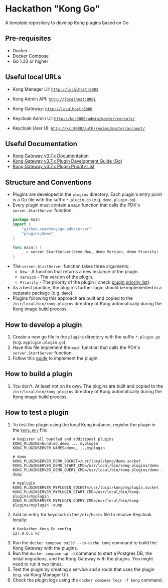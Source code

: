 # Hackathon "Kong Go"

A template repository to develop Kong plugins based on Go.

## Pre-requisites
* Docker
* Docker Compose
* Go 1.23 or higher


## Useful local URLs

* Kong Manager UI: [`http://localhost:8002`](http://localhost:8002)
* Kong Admin API: [`http://localhost:8001`](http://localhost:8001)
* Kong Gateway: [`http://localhost:8000`](http://localhost:8000)


* Keycloak Admin UI: [`http://kc:8080/admin/master/console/`](http://kc:8080/admin/master/console/)
* Keycloak User UI: [`http://kc:8080/auth/realms/master/account/`](http://kc:8080/auth/realms/master/account/)

## Useful Documentation

* [Kong Gateway v3.7.x Documentation](https://docs.konghq.com/gateway/3.7.x/)
* [Kong Gateway v3.7.x Plugin Development Guide (Go)](https://docs.konghq.com/gateway/3.7.x/plugin-development/pluginserver/go/)
* [Kong Gateway v3.7.x Plugin Priority List](https://docs.konghq.com/konnect/reference/plugins/#plugin-execution-order)

## Structure and Conventions

* Plugins are developed in the `plugins` directory. Each plugin's entry point is a Go file with the suffix
  `*.plugin.go` (e.g. `demo.plugin.go`).
* Every plugin must contain a `main` function that calls the PDK's `server.StartServer` function.
    ```go
    package main
    import (
	    "github.com/Kong/go-pdk/server"
	    "plugins/demo"
    )
  
    func main() {
        _ = server.StartServer(demo.New, demo.Version, demo.Priority)
    }
    ```
* The `server.StartServer` function takes three arguments:
    * `New` - A function that returns a new instance of the plugin.
    * `Version` - The version of the plugin.
    * `Priority` - The priority of the plugin (
      check [plugin priority list](https://docs.konghq.com/konnect/reference/plugins/#plugin-execution-order)).
* As a best practice, the plugin's further logic should be implemented in a separate package (e.g. `demo`).
* Plugins following this approach are built and copied to the `/usr/local/bin/kong-plugins` directory of Kong
  automatically during the Kong image build process.

## How to develop a plugin

1. Create a new go file in the `plugins` directory with the suffix `*.plugin.go` (e.g. `myplugin.plugin.go`).
2. Have this file implement the `main` function that calls the PDK's `server.StartServer` function.
3. Follow this [guide](https://docs.konghq.com/gateway/3.7.x/plugin-development/pluginserver/go/) to implement the
   plugin.

## How to build a plugin

1. You don't. At least not on its own. The plugins are built and copied to the `/usr/local/bin/kong-plugins` directory
   of Kong automatically during the Kong image build process.

## How to test a plugin

1. To test the plugin using the local Kong instance, register the plugin in the [`kong.env`](./kong.env) file:
    ```env
    # Register all bundled and additional plugins
    KONG_PLUGINS=bundled,demo,...,myplugin
    KONG_PLUGINSERVER_NAMES=demo,...,myplugin
    
    # demo
    KONG_PLUGINSERVER_DEMO_SOCKET=/usr/local/kong/demo.socket
    KONG_PLUGINSERVER_DEMO_START_CMD=/usr/local/bin/kong-plugins/demo
    KONG_PLUGINSERVER_DEMO_QUERY_CMD=/usr/local/bin/kong-plugins/demo -dump
    
    # myplugin
    KONG_PLUGINSERVER_MYPLUGIN_SOCKET=/usr/local/kong/myplugin.socket
    KONG_PLUGINSERVER_MYPLUGIN_START_CMD=/usr/local/bin/kong-plugins/myplugin
    KONG_PLUGINSERVER_MYPLUGIN_QUERY_CMD=/usr/local/bin/kong-plugins/myplugin -dump
    ```
2. Add an entry for keycloak in the `/etc/hosts` file to resolve Keycloak locally:
    ```text
    # Hackathon Kong Go config
    127.0.0.1 kc
    ```
3. Run the `docker compose build --no-cache kong` command to build the Kong Gateway with the plugins.
4. Run the `docker compose up -d` command to start a Postgres DB, the initial migrations, and the Kong Gateway with the
   plugins. You might need to run it two times.
5. Test the plugin by creating a service and a route that uses the plugin (e.g. via Kong Manager UI).
6. Check the plugin logs using the `docker compose logs -f kong` command.